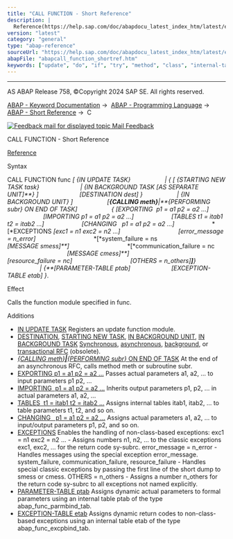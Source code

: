```yaml
---
title: "CALL FUNCTION - Short Reference"
description: |
  Reference(https://help.sap.com/doc/abapdocu_latest_index_htm/latest/en-US/abapcall_function.htm) Syntax CALL FUNCTION func  IN UPDATE TASK    STARTING NEW TASK task  IN BACKGROUND TASK AS SEPARATE UNIT  DESTINATION dest   IN BACKGROUN
version: "latest"
category: "general"
type: "abap-reference"
sourceUrl: "https://help.sap.com/doc/abapdocu_latest_index_htm/latest/en-US/abapcall_function_shortref.htm"
abapFile: "abapcall_function_shortref.htm"
keywords: ["update", "do", "if", "try", "method", "class", "internal-table", "abapcall", "function", "shortref"]
---
```


* * *

AS ABAP Release 758, ©Copyright 2024 SAP SE. All rights reserved.

[ABAP - Keyword Documentation](https://help.sap.com/doc/abapdocu_latest_index_htm/latest/en-US/abenabap.htm) →  [ABAP - Programming Language](https://help.sap.com/doc/abapdocu_latest_index_htm/latest/en-US/abenabap_reference.htm) →  [ABAP - Short Reference](https://help.sap.com/doc/abapdocu_latest_index_htm/latest/en-US/abenabap_shortref.htm) →  C

 [![](Mail.gif?object=Mail.gif "Feedback mail for displayed topic") Mail Feedback](mailto:f1_help@sap.com?subject=Feedback%20on%20ABAP%20Documentation&body=Document:%20CALL%20FUNCTION%2C%20ABAPCALL_FUNCTION_SHORTREF%2C%20758%0D%0A%0D%0AError:%0D%0A%0D%0A%0D%0A%0D%0ASuggestion%20for%20improvement:)

CALL FUNCTION - Short Reference

[Reference](https://help.sap.com/doc/abapdocu_latest_index_htm/latest/en-US/abapcall_function.htm)

Syntax

CALL FUNCTION func *\[* *{*IN UPDATE TASK*}*
                   *|* *{* *\[* *{*STARTING NEW TASK task*}*
                       *|* *{*IN BACKGROUND TASK *\[*AS SEPARATE UNIT*\]**}* *\]*
                       *\[*DESTINATION dest*\]* *}*
                   *|* *{*IN BACKGROUND UNIT*}* *\]*
                   *\[**{*CALLING meth*}**|**{*PERFORMING subr*}* ON END OF TASK*\]*
                   *{* *\[*EXPORTING  p1 = a1 p2 = a2 ...*\]*
                     *\[*IMPORTING p1 = a1 p2 = a2 ...*\]*
                     *\[*TABLES t1 = itab1 t2 = itab2 ...*\]*
                     *\[*CHANGING   p1 = a1 p2 = a2 ...*\]*
                     *\[*EXCEPTIONS *\[*exc1 = n1 exc2 = n2 ...*\]*
                                 *\[*error\_message = n\_error*\]*
                                 *\[*system\_failure = ns
                                   *\[*MESSAGE smess*\]**\]*
                                 *\[*communication\_failure = nc
                                   *\[*MESSAGE cmess*\]**\]*
                                 *\[*resource\_failure = nc*\]*
                                 *\[*OTHERS = n\_others*\]**\]**}*
                   *|* *{**\[*PARAMETER-TABLE ptab*\]*
                       *\[*EXCEPTION-TABLE etab*\]* *}*.

Effect

Calls the function module specified in func.

Additions   

-   [IN UPDATE TASK](https://help.sap.com/doc/abapdocu_latest_index_htm/latest/en-US/abapcall_function_update.htm)
    Registers an update function module.
-   [DESTINATION](https://help.sap.com/doc/abapdocu_latest_index_htm/latest/en-US/abapcall_function_destination.htm), [STARTING NEW TASK](https://help.sap.com/doc/abapdocu_latest_index_htm/latest/en-US/abapcall_function_starting.htm), [IN BACKGROUND UNIT](https://help.sap.com/doc/abapdocu_latest_index_htm/latest/en-US/abapcall_function_background_unit.htm), [IN BACKGROUND TASK](https://help.sap.com/doc/abapdocu_latest_index_htm/latest/en-US/abapcall_function_background_task.htm)
    [Synchronous](https://help.sap.com/doc/abapdocu_latest_index_htm/latest/en-US/abensynchronous_rfc_glosry.htm "Glossary Entry"), [asynchronous](https://help.sap.com/doc/abapdocu_latest_index_htm/latest/en-US/abenasynchronous_rfc_glosry.htm "Glossary Entry"), [background](https://help.sap.com/doc/abapdocu_latest_index_htm/latest/en-US/abenbg_remote_function_glosry.htm "Glossary Entry"), or [transactional RFC](https://help.sap.com/doc/abapdocu_latest_index_htm/latest/en-US/abentrfc_1_glosry.htm "Glossary Entry") (obsolete).
-   [*{*CALLING meth*}**|**{*PERFORMING subr*}* ON END OF TASK](https://help.sap.com/doc/abapdocu_latest_index_htm/latest/en-US/abapcall_function_starting.htm)
    At the end of an asynchronous RFC, calls method meth or subroutine subr.
-   [EXPORTING p1 = a1 p2 = a2 ...](https://help.sap.com/doc/abapdocu_latest_index_htm/latest/en-US/abapcall_function_parameter.htm)
    Passes actual parameters a1, a2, ... to input parameters p1 p2, ...
-   [IMPORTING  p1 = a1 p2 = a2 ...](https://help.sap.com/doc/abapdocu_latest_index_htm/latest/en-US/abapcall_function_parameter.htm)
    Inherits output parameters p1, p2, ... in actual parameters a1, a2, ...
-   [TABLES  t1 = itab1 t2 = itab2 ...](https://help.sap.com/doc/abapdocu_latest_index_htm/latest/en-US/abapcall_function_parameter.htm)
    Assigns internal tables itab1, itab2, ... to table parameters t1, t2, and so on.
-   [CHANGING   p1 = a1 p2 = a2 ...](https://help.sap.com/doc/abapdocu_latest_index_htm/latest/en-US/abapcall_function_parameter.htm)
    Assigns actual parameters a1, a2, ... to input/output parameters p1, p2, and so on.
-   [EXCEPTIONS](https://help.sap.com/doc/abapdocu_latest_index_htm/latest/en-US/abapcall_function_parameter.htm)
    Enables the handling of non-class-based exceptions:
    exc1 = n1 exc2 = n2 ... - Assigns numbers n1, n2, ... to the classic exceptions exc1, exc2, ... for the return code sy-subrc.
    error\_message = n\_error - Handles messages using the special exception error\_message.
    system\_failure, communication\_failure, resource\_failure - Handles special classic exceptions by passing the first line of the short dump to smess or cmess.
    OTHERS = n\_others - Assigns a number n\_others for the return code sy-subrc to all exceptions not named explicitly.
-   [PARAMETER-TABLE ptab](https://help.sap.com/doc/abapdocu_latest_index_htm/latest/en-US/abapcall_function_dynamic.htm)
    Assigns dynamic actual parameters to formal parameters using an internal table ptab of the type abap\_func\_parmbind\_tab.
-   [EXCEPTION-TABLE etab](https://help.sap.com/doc/abapdocu_latest_index_htm/latest/en-US/abapcall_function_dynamic.htm)
    Assigns dynamic return codes to non-class-based exceptions using an internal table etab of the type abap\_func\_excpbind\_tab.